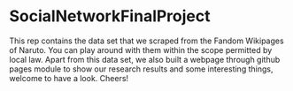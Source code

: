 # SocialNetworkFinalProject
This rep contains the data set that we scraped from the Fandom Wikipages of Naruto. You can play around with them within the scope permitted by local law. Apart from this data set, we also built a webpage through github pages module to show our research results and some interesting things, welcome to have a look.
Cheers!
